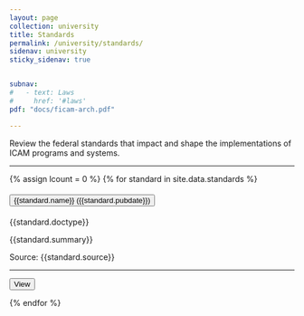 ```yaml
---
layout: page
collection: university
title: Standards
permalink: /university/standards/
sidenav: university
sticky_sidenav: true


subnav:
#   - text: Laws
#     href: '#laws'
pdf: "docs/ficam-arch.pdf"

---
```


<!-- Standards -->

Review the federal standards that impact and shape the implementations of ICAM programs and systems.

<hr/>

<!-- <a href="https://csrc.nist.gov/publications/detail/sp/800-205/final" target="_blank" rel="noopener noreferrer">**NIST SP 800-205: Attribute Considerations for Access Control Systems**</a> (PDF, June 2019)<br/>
> This guideline provides federal agencies with information for implementing attributes in access control systems. Attributes enable a logical access control methodology where authorization to perform a set of operations is determined by evaluating attributes associated with the subject, object, requested operations, and, in some cases, environment conditions against policy, rules, or relationships that describe the allowable operations for a given set of attributes. This document outlines factors which influence attributes that an authoritative body must address when standardizing an attribute system and proposes some notional implementation suggestions for consideration.

<a href="https://csrc.nist.gov/publications/detail/sp/800-116/rev-1/final" target="_blank" rel="noopener noreferrer">**NIST SP 800-116 Rev. 1: Guidelines for the Use of PIV Credentials in Facility Access**</a> (PDF, June 2018)<br/>
> This guideline provides resources for using PIV credentials in facility access, enabling federal agencies to operate as government-wide interoperable enterprises. This guideline covers the risk-based strategy to select appropriate PIV authentication mechanisms as expressed within FIPS 201.

<a href="https://csrc.nist.gov/publications/detail/sp/800-63/3/final" target="_blank" rel="noopener noreferrer">**NIST SP 800-63-3: Digital Identity Guidelines**</a> (June 2017)<br/>
> Agencies use these guidelines as part of the risk assessment and implementation of their digital service(s). These guidelines provide mitigations for an authentication error’s negative impacts by separating the individual elements of identity assurance into its component parts. 

<a href="https://csrc.nist.gov/publications/detail/sp/800-63a/final" target="_blank" rel="noopener noreferrer">**NIST SP 800-63A: Digital Identity Guidelines - Enrollment and Identity Proofing**</a> (PDF, June 2017)<br/>
> This guideline focuses on the enrollment and verification of an identity for use in digital services. Central to this is a process known as identity proofing in which an applicant provides evidence to a credential service provider (CSP) reliably identifying themselves, thereby allowing the CSP to assert that identification at an Identity Assurance Level (IAL). This document defines technical requirements for each of the three IALs.

<a href="https://csrc.nist.gov/publications/detail/sp/800-63b/final" target="_blank" rel="noopener noreferrer">**NIST SP 800-63B: Digital Identity Guidelines - Authentication and Lifecycle Management**</a> (PDF, June 2017)<br/>
> These guidelines focus on the authentication of subjects interacting with government systems over open networks, establishing that a given claimant is a subscriber who has been previously authenticated. The result of the authentication process may be used locally by the system performing the authentication or may be asserted elsewhere in a federated identity system. This document defines technical requirements for each of the three Authentication Assurance Levels (AALs). 

<a href="https://csrc.nist.gov/publications/detail/sp/800-63c/final" target="_blank" rel="noopener noreferrer">**NIST SP 800-63C: Digital Identity Guidelines - Federation and Assertions**</a> (PDF, June 2017)<br/>
> These guidelines provide technical requirements for federal agencies implementing digital identity services and are not intended to constrain the development or use of standards outside of this purpose. This guideline focuses on the use of federated identity and the use of assertions to implement identity federations. Federation allows a given CSP to provide authentication and (optionally) subscriber attributes to a number of separately-administered relying parties. Similarly, relying parties may use more than one CSP.

<a href="https://csrc.nist.gov/publications/detail/sp/800-73/4/final" target="_blank" rel="noopener noreferrer">**NIST SP 800-73-4: Interfaces for PIV**</a> (PDF, February 2016)<br/>
> This guideline specifies the PIV data model, command interface, client application programming interface (API), and references to transitional interface specifications.

<a href="https://csrc.nist.gov/publications/detail/sp/800-79/2/final" target="_blank" rel="noopener noreferrer">**NIST SP 800-79-2: Guidelines for the Authorization of PIV Card Issuers (PCI) and Derived PIV Credential Issuers (DPCI)**</a> (PDF, July 2015)<br/>
> The guideline specifies the assessment for the reliability of issuers of PIV credentials and Derived PIV credentials. The reliability of an issuer is of utmost importance when a federal agency is required to trust the identity credentials of individuals that were created and issued by another federal agency.

<a href="https://csrc.nist.gov/publications/detail/sp/800-53/rev-5/final" target="_blank" rel="noopener noreferrer">**NIST SP 800-53 Rev. 5: Security and Privacy Controls for Federal Information Systems and Organizations**</a> (PDF, December 2020)<br/>
> This guideline provides a catalog of security and privacy controls for federal information systems and organizations and a process for selecting controls to protect organizational operations, assets, individuals, other organizations, and the Nation from a diverse set of threats.

<a href="https://csrc.nist.gov/publications/detail/sp/800-53a/rev-5/final" target="_blank" rel="noopener noreferrer">**NIST SP 800-53A Rev. 5: Assessing Security and Privacy Controls in Information Systems and Organizations**</a> (PDF, January 2022)<br/>
> This guideline provides a set of procedures for conducting assessments of security controls and privacy controls employed within federal information systems and organizations. The assessment procedures, executed at various phases of the system development life cycle, are consistent with the security and privacy controls in NIST Special Publication 800-53, Revision 5.

<a href="https://csrc.nist.gov/publications/detail/sp/800-157/final" target="_blank" rel="noopener noreferrer">**NIST SP 800-157: Guidelines for Derived PIV Credentials**</a> (PDF, December 2014)<br/>
> This guideline provides technical instructions for the implementation of standards-based, secure, reliable, interoperable public key infrastructure (PKI) based identity credentials that are issued by federal departments and agencies to individuals who possess and prove control over a valid PIV credential.

<a href="https://csrc.nist.gov/publications/detail/sp/800-162/final" target="_blank" rel="noopener noreferrer">**NIST SP 800-162: Guide to Attribute Based Access Control (ABAC) Definition and Considerations**</a> (PDF, January 2014)<br/>
> This guideline provides federal agencies with a definition of ABAC. ABAC is a logical access control methodology in which authorization to perform a set of operations is determined by evaluating attributes associated with the subject, object, requested operations, and, in some cases, environment conditions against policy, rules, or relationships that describe the allowable operations for a given set of attributes.

<a href="https://csrc.nist.gov/publications/detail/fips/201/3/final" target="_blank" rel="noopener noreferrer">**FIPS 201-3: Personal Identity Verification (PIV) of Federal Employees and Contractors**</a> (PDF, January 2022)<br/>
> This standard specifies the architecture and technical requirements for a common identification standard for federal employees and contractors. The overall goal is to achieve appropriate security assurance for multiple applications by efficiently verifying the claimed identity of individuals seeking physical access to federally controlled government facilities and electronic access to government information systems.

<a href="https://csrc.nist.gov/publications/detail/sp/800-76/2/final" target="_blank" rel="noopener noreferrer">**NIST SP 800-76-2: Biometric Data Specification for PIV**</a> (PDF, July 2013)<br/>
> This guideline contains technical specifications for biometric data mandated in FIPS. These specifications reflect the design goals of interoperability and performance of the PIV credential. This specification addresses image acquisition to support the background check, fingerprint template creation, retention, and authentication. The biometric data specification in this document is the mandatory format for biometric data carried in the PIV Data Model (SP 800-73-1, Appendix A). Biometric data used only outside the PIV Data Model is not within the scope of this standard.

<a href="https://csrc.nist.gov/publications/detail/sp/800-122/final" target="_blank" rel="noopener noreferrer">**NIST SP 800-122: Guide for Protecting the Confidentiality of Personally Identifiable Information (PII)**</a> (PDF. April 2010)<br/>
> This guideline assists federal agencies in protecting the confidentiality of a specific category of data commonly known as PII. This document provides practical, context-based guidance for identifying PII and determining what level of protection is appropriate for each instance of PII. The document also suggests safeguards that may offer appropriate levels of protection for PII and provides recommendations for developing response plans for breaches involving PII. -->

{% assign lcount = 0 %}
{% for standard in site.data.standards %}
<div class="usa-accordion usa-accordion--bordered">
  <h4 class="usa-accordion__heading">
    <button type="button" class="usa-accordion__button gsa-normal-text" aria-expanded="{{standard.expanded}}" aria-controls="gsa-{{forloop.index}}">
      {{standard.name}} ({{standard.pubdate}})
    </button>
  </h4>
  <div id="gsa-{{forloop.index}}" class="usa-accordion__content usa-prose">
    <p>
        <div class="display-flex flex-column flex-align-end">
          <span class="usa-tag">{{standard.doctype}}</span>
        </div>
        <p>{{standard.summary}}</p>
        <div class="display-flex flex-column flex-align-end">
            <span class="gsa-source">Source: {{standard.source}}</span>
        </div>
        <hr/>
        <div class="display-flex flex-column flex-align-end">
        <a href="{{standard.url}}" target="{{standard.target}}" rel="noopener noreferrer">
            <button class="usa-button">View</button>
        </a>
        </div>
    </p>
  </div>
</div>
{% endfor %}